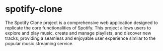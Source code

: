 # spotify-clone
The Spotify Clone project is a comprehensive web application designed to replicate the core functionalities of Spotify. This project allows users to explore and play music, create and manage playlists, and discover new tracks, providing a seamless and enjoyable user experience similar to the popular music streaming service.
